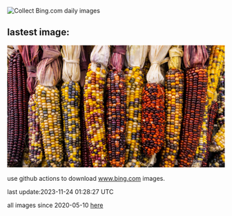 ![Collect Bing.com daily images](https://github.com/counter2015/bing-daily-images/workflows/Collect%20Bing.com%20daily%20images/badge.svg)
## lastest image:
![](images/FlintCorn.jpg)

use github actions to download www.bing.com images.

last update:2023-11-24 01:28:27 UTC

all images since 2020-05-10 [here](https://github.com/counter2015/bing-daily-images/tree/master/images) 
